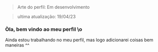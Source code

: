 > Arte do perfil: Em desenvolvimento

> ultima atualização: 19/04/23

### Òla, bem vindo ao meu perfil \o

Ainda estou trabalhando no meu perfil, mas logo adicionarei coisas bem maneiras ^^
